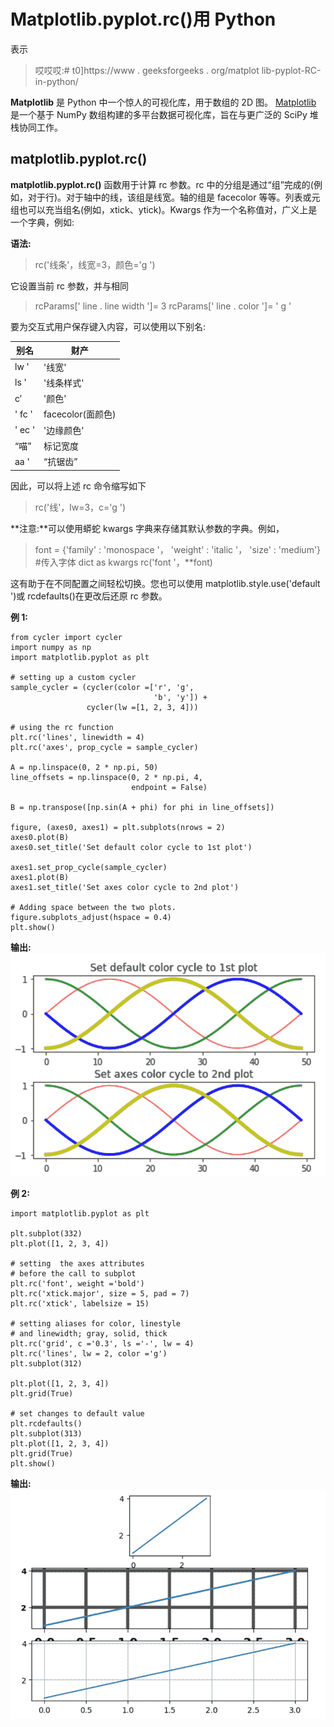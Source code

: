 # Matplotlib.pyplot.rc()用 Python

表示

> 哎哎哎:# t0]https://www . geeksforgeeks . org/matplot lib-pyplot-RC-in-python/

**Matplotlib** 是 Python 中一个惊人的可视化库，用于数组的 2D 图。 [Matplotlib](http://geeksforgeeks.org/python-matplotlib-an-overview/) 是一个基于 NumPy 数组构建的多平台数据可视化库，旨在与更广泛的 SciPy 堆栈协同工作。

## matplotlib.pyplot.rc()

**matplotlib.pyplot.rc()** 函数用于计算 rc 参数。rc 中的分组是通过“组”完成的(例如，对于行)。对于轴中的线，该组是线宽。轴的组是 facecolor 等等。列表或元组也可以充当组名(例如，xtick、ytick)。Kwargs 作为一个名称值对，广义上是一个字典，例如:

**语法:**

> rc('线条'，线宽=3，颜色='g ')

它设置当前 rc 参数，并与相同

> rcParams[' line . line width ']= 3
> rcParams[' line . color ']= ' g '

要为交互式用户保存键入内容，可以使用以下别名:

| 别名 | 财产 |
| --- | --- |
| lw ' | '线宽' |
| ls ' | '线条样式' |
| c′ | '颜色' |
| ' fc ' | facecolor(面颜色) |
| ' ec ' | '边缘颜色' |
| “喵” | 标记宽度 |
| aa ' | “抗锯齿” |

因此，可以将上述 rc 命令缩写如下

> rc('线'，lw=3，c='g ')

**注意:**可以使用蟒蛇 kwargs 字典来存储其默认参数的字典。例如，

> font = {'family' : 'monospace '，
> 'weight' : 'italic '，
> 'size' : 'medium'}
> #传入字体 dict as kwargs
> rc('font '，**font)

这有助于在不同配置之间轻松切换。您也可以使用 matplotlib.style.use('default ')或 rcdefaults()在更改后还原 rc 参数。

**例 1:**

```
from cycler import cycler
import numpy as np
import matplotlib.pyplot as plt

# setting up a custom cycler
sample_cycler = (cycler(color =['r', 'g', 
                                'b', 'y']) +
                 cycler(lw =[1, 2, 3, 4]))

# using the rc function
plt.rc('lines', linewidth = 4)
plt.rc('axes', prop_cycle = sample_cycler)

A = np.linspace(0, 2 * np.pi, 50)
line_offsets = np.linspace(0, 2 * np.pi, 4, 
                           endpoint = False)

B = np.transpose([np.sin(A + phi) for phi in line_offsets])

figure, (axes0, axes1) = plt.subplots(nrows = 2)
axes0.plot(B)
axes0.set_title('Set default color cycle to 1st plot')

axes1.set_prop_cycle(sample_cycler)
axes1.plot(B)
axes1.set_title('Set axes color cycle to 2nd plot')

# Adding space between the two plots.
figure.subplots_adjust(hspace = 0.4)
plt.show()
```

**输出:**
![matplotlib.pyplot.rc()](img/68251df538be5b0354bfa93c6d11dfd8.png)

**例 2:**

```
import matplotlib.pyplot as plt

plt.subplot(332)
plt.plot([1, 2, 3, 4])

# setting  the axes attributes 
# before the call to subplot
plt.rc('font', weight ='bold')
plt.rc('xtick.major', size = 5, pad = 7)
plt.rc('xtick', labelsize = 15)

# setting aliases for color, linestyle 
# and linewidth; gray, solid, thick
plt.rc('grid', c ='0.3', ls ='-', lw = 4)
plt.rc('lines', lw = 2, color ='g')
plt.subplot(312)

plt.plot([1, 2, 3, 4])
plt.grid(True)

# set changes to default value
plt.rcdefaults()
plt.subplot(313)
plt.plot([1, 2, 3, 4])
plt.grid(True)
plt.show()
```

**输出:**
![matplotlib.pyplot.rc()](img/99acf49522e1a17975d64c2e5cd55fe8.png)
